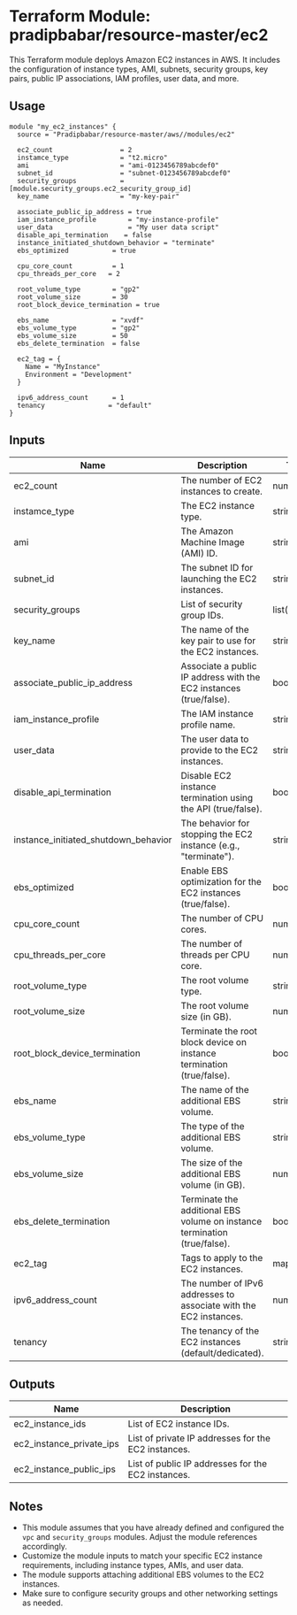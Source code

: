 # Terraform Module: pradipbabar/resource-master/ec2

This Terraform module deploys Amazon EC2 instances in AWS. It includes the configuration of instance types, AMI, subnets, security groups, key pairs, public IP associations, IAM profiles, user data, and more.

## Usage

```hcl
module "my_ec2_instances" {
  source = "Pradipbabar/resource-master/aws//modules/ec2"

  ec2_count                 = 2
  instamce_type             = "t2.micro"
  ami                       = "ami-0123456789abcdef0"
  subnet_id                 = "subnet-0123456789abcdef0"
  security_groups           = [module.security_groups.ec2_security_group_id]
  key_name                  = "my-key-pair"

  associate_public_ip_address = true
  iam_instance_profile        = "my-instance-profile"
  user_data                   = "My user data script"
  disable_api_termination    = false
  instance_initiated_shutdown_behavior = "terminate"
  ebs_optimized           = true

  cpu_core_count          = 1
  cpu_threads_per_core   = 2

  root_volume_type        = "gp2"
  root_volume_size        = 30
  root_block_device_termination = true

  ebs_name                = "xvdf"
  ebs_volume_type         = "gp2"
  ebs_volume_size         = 50
  ebs_delete_termination  = false

  ec2_tag = {
    Name = "MyInstance"
    Environment = "Development"
  }

  ipv6_address_count      = 1
  tenancy                = "default"
}
```

## Inputs

| Name                          | Description                                         | Type       | Default       | Required |
| ----------------------------- | --------------------------------------------------- | ---------- | ------------- | :------: |
| ec2_count                     | The number of EC2 instances to create.             | number     |               |   yes    |
| instamce_type                 | The EC2 instance type.                              | string     |               |   yes    |
| ami                           | The Amazon Machine Image (AMI) ID.                 | string     |               |   yes    |
| subnet_id                     | The subnet ID for launching the EC2 instances.     | string     |               |   yes    |
| security_groups               | List of security group IDs.                         | list(string) | []          |    no    |
| key_name                      | The name of the key pair to use for the EC2 instances. | string  |               |   yes    |
| associate_public_ip_address   | Associate a public IP address with the EC2 instances (true/false). | bool | true       |    no    |
| iam_instance_profile          | The IAM instance profile name.                      | string     | ""            |    no    |
| user_data                     | The user data to provide to the EC2 instances.     | string     | ""            |    no    |
| disable_api_termination       | Disable EC2 instance termination using the API (true/false). | bool | false     |    no    |
| instance_initiated_shutdown_behavior | The behavior for stopping the EC2 instance (e.g., "terminate"). | string | "stop" | no |
| ebs_optimized                 | Enable EBS optimization for the EC2 instances (true/false). | bool  | false       |    no    |
| cpu_core_count                | The number of CPU cores.                           | number     | 1             |    no    |
| cpu_threads_per_core         | The number of threads per CPU core.               | number     | 1             |    no    |
| root_volume_type              | The root volume type.                               | string     | "gp2"         |    no    |
| root_volume_size              | The root volume size (in GB).                       | number     | 8             |    no    |
| root_block_device_termination | Terminate the root block device on instance termination (true/false). | bool | true | no |
| ebs_name                      | The name of the additional EBS volume.              | string     | ""            |    no    |
| ebs_volume_type               | The type of the additional EBS volume.              | string     | "gp2"         |    no    |
| ebs_volume_size               | The size of the additional EBS volume (in GB).      | number     | 20            |    no    |
| ebs_delete_termination        | Terminate the additional EBS volume on instance termination (true/false). | bool | true | no |
| ec2_tag                       | Tags to apply to the EC2 instances.                | map(string) | {}           |    no    |
| ipv6_address_count            | The number of IPv6 addresses to associate with the EC2 instances. | number | 0 | no |
| tenancy                       | The tenancy of the EC2 instances (default/dedicated). | string  | "default"    |    no    |

## Outputs

| Name                  | Description                                |
| --------------------- | ------------------------------------------ |
| ec2_instance_ids      | List of EC2 instance IDs.                  |
| ec2_instance_private_ips | List of private IP addresses for the EC2 instances. |
| ec2_instance_public_ips  | List of public IP addresses for the EC2 instances. |

## Notes

- This module assumes that you have already defined and configured the `vpc` and `security_groups` modules. Adjust the module references accordingly.
- Customize the module inputs to match your specific EC2 instance requirements, including instance types, AMIs, and user data.
- The module supports attaching additional EBS volumes to the EC2 instances.
- Make sure to configure security groups and other networking settings as needed.